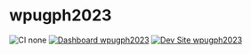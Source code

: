 # wpugph2023

![CI none](https://img.shields.io/badge/ci-none-orange.svg)
[![Dashboard wpugph2023](https://img.shields.io/badge/dashboard-wpugph2023-yellow.svg)](https://dashboard.pantheon.io/sites/d2fd4fdd-05c0-4d8c-82f0-6b0ef2d8a59e#dev/code)
[![Dev Site wpugph2023](https://img.shields.io/badge/site-wpugph2023-blue.svg)](http://dev-wpugph2023.pantheonsite.io/)